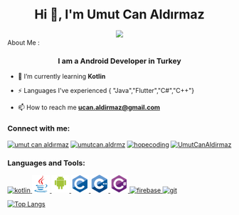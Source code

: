 <h1 align="center">Hi 👋, I'm Umut Can Aldırmaz</h1>
<div id="header" align="center">
  <img src="https://media.giphy.com/media/bAQH7WXKqtIBrPs7sR/giphy.gif"/>
</div>
 About Me :
<h3 align="center">I am a Android Developer in Turkey</h3>

- 🌱 I’m currently learning **Kotlin**
- ⚡ Languages I've experienced { "Java","Flutter","C#","C++"}

- 📫 How to reach me **ucan.aldirmaz@gmail.com**

<h3 align="left">Connect with me:</h3>
<p align="left">
<a href="https://linkedin.com/in/umut can aldırmaz" target="blank"><img align="center" src="https://raw.githubusercontent.com/rahuldkjain/github-profile-readme-generator/master/src/images/icons/Social/linked-in-alt.svg" alt="umut can aldırmaz" height="30" width="40" /></a>
<a href="https://instagram.com/umutcan.aldrmz" target="blank"><img align="center" src="https://raw.githubusercontent.com/rahuldkjain/github-profile-readme-generator/master/src/images/icons/Social/instagram.svg" alt="umutcan.aldrmz" height="30" width="40" /></a>
<a href="https://www.hackerrank.com/hopecoding" target="blank"><img align="center" src="https://raw.githubusercontent.com/rahuldkjain/github-profile-readme-generator/master/src/images/icons/Social/hackerrank.svg" alt="hopecoding" height="30" width="40" /></a>
<a href="https://medium.com/@ucan.aldirmaz" target="blank"><img align="center" src="https://cdn.jsdelivr.net/npm/simple-icons@v4/icons/gmail.svg" alt="UmutCanAldirmaz" height="30" width="40" /></a>

</p>

<h3 align="left">Languages and Tools:</h3>
<p align="left"> <a href="https://developer.android.com" target="_blank" rel="noreferrer"> <img src="https://www.vectorlogo.zone/logos/kotlinlang/kotlinlang-icon.svg" alt="kotlin" width="40" height="40"/> <img src="https://raw.githubusercontent.com/devicons/devicon/master/icons/java/java-original.svg" alt="java" width="40" height="40"/>  <img src="https://raw.githubusercontent.com/devicons/devicon/master/icons/android/android-original-wordmark.svg" alt="android" width="40" height="40"/> </a> <a href="https://www.cprogramming.com/" target="_blank" rel="noreferrer"> <img src="https://raw.githubusercontent.com/devicons/devicon/master/icons/c/c-original.svg" alt="c" width="40" height="40"/> </a> <a href="https://www.w3schools.com/cpp/" target="_blank" rel="noreferrer"> <img src="https://raw.githubusercontent.com/devicons/devicon/master/icons/cplusplus/cplusplus-original.svg" alt="cplusplus" width="40" height="40"/> </a> <a href="https://www.w3schools.com/cs/" target="_blank" rel="noreferrer"> <img src="https://raw.githubusercontent.com/devicons/devicon/master/icons/csharp/csharp-original.svg" alt="csharp" width="40" height="40"/> </a> <a href="https://firebase.google.com/" target="_blank" rel="noreferrer"> <img src="https://www.vectorlogo.zone/logos/firebase/firebase-icon.svg" alt="firebase" width="40" height="40"/> </a> <a href="https://git-scm.com/" target="_blank" rel="noreferrer"> <img src="https://www.vectorlogo.zone/logos/git-scm/git-scm-icon.svg" alt="git" width="40" height="40"/> </a> <a href="https://www.java.com" target="_blank" rel="noreferrer">  </a> <a href="https://kotlinlang.org" target="_blank" rel="noreferrer">  </a> </p>

[![Top Langs](https://github-readme-stats.vercel.app/api/top-langs/?username=UmutCanAldirmaz&hide_progress=true)](https://github.com/UmutCanAldirmaz/github-readme-stats)
